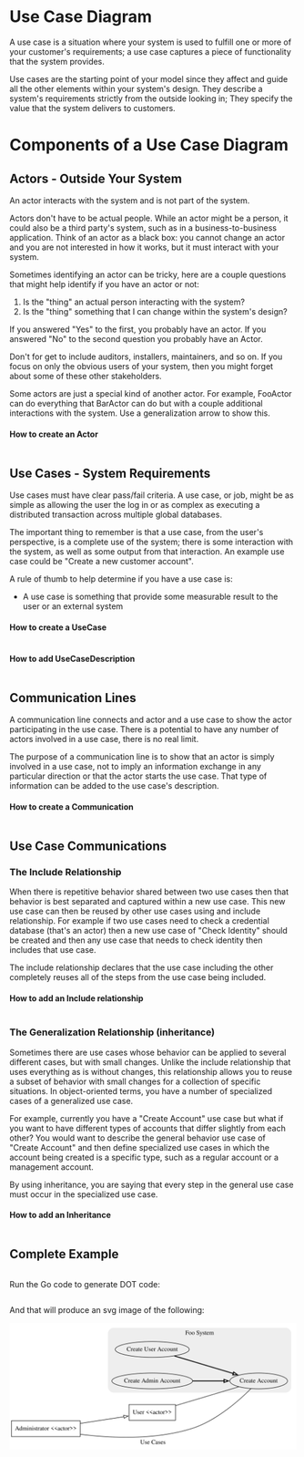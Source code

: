Use Case Diagram
================

A use case is a situation where your system is used to fulfill one or more of
your customer's requirements; a use case captures a piece of functionality that 
the system provides.

Use cases are the starting point of your model since they affect and guide all
the other elements within your system's design. They describe a system's
requirements strictly from the outside looking in; They specify the value that
the system delivers to customers.

# Components of a Use Case Diagram

## Actors - Outside Your System
An actor interacts with the system and is not part of the system.

Actors don't have to be actual people. While an actor might be a person, it
could also be a third party's system, such as in a business-to-business
application. Think of an actor as a black box: you cannot change an actor and
you are not interested in how it works, but it must interact with your system.

Sometimes identifying an actor can be tricky, here are a couple questions that
might help identify if you have an actor or not:
  1. Is the "thing" an actual person interacting with the system?
  2. Is the "thing" something that I can change within the system's design?

If you answered "Yes" to the first, you probably have an actor. If you answered
"No" to the second question you probably have an Actor.

Don't for get to include auditors, installers, maintainers, and so on. If you
focus on only the obvious users of your system, then you might forget about some
of these other stakeholders.

Some actors are just a special kind of another actor. For example, FooActor can
do everything that BarActor can do but with a couple additional interactions
with the system. Use a generalization arrow to show this.

#### How to create an Actor
```Go
```

## Use Cases - System Requirements
Use cases must have clear pass/fail criteria. A use case, or job, might be as
simple as allowing the user the log in or as complex as executing a distributed
transaction across multiple global databases.

The important thing to remember is that a use case, from the user's perspective,
is a complete use of the system; there is some interaction with the system, as
well as some output from that interaction. An example use case could be "Create
a new customer account".

A rule of thumb to help determine if you have a use case is:
  - A use case is something that provide some measurable result to the user or
    an external system

#### How to create a UseCase
```Go
```

#### How to add UseCaseDescription
```Go
```

## Communication Lines
A communication line connects and actor and a use case to show the actor
participating in the use case. There is a potential to have any number of actors
involved in a use case, there is no real limit.

The purpose of a communication line is to show that an actor is simply involved
in a use case, not to imply an information exchange in any particular direction
or that the actor starts the use case. That type of information can be added to
the use case's description.

#### How to create a Communication
```Go
```

## Use Case Communications
### The Include Relationship
When there is repetitive behavior shared between two use cases then that
behavior is best separated and captured within a new use case. This new use case
can then be reused by other use cases using and include relationship. For
example if two use cases need to check a credential database (that's an actor)
then a new use case of "Check Identity" should be created and then any use case
that needs to check identity then includes that use case.

The include relationship declares that the use case including the other
completely reuses all of the steps from the use case being included.

#### How to add an Include relationship
```Go
```

### The Generalization Relationship (inheritance)
Sometimes there are use cases whose behavior can be applied to several different
cases, but with small changes. Unlike the include relationship that uses
everything as is without changes, this relationship allows you to reuse a subset
of behavior with small changes for a collection of specific situations. In
object-oriented terms, you have a number of specialized cases of a generalized
use case.

For example, currently you have a "Create Account" use case but what if you want
to have different types of accounts that differ slightly from each other? You
would want to describe the general behavior use case of "Create Account" and
then define specialized use cases in which the account being created is a
specific type, such as a regular account or a management account.

By using inheritance, you are saying that every step in the general use case
must occur in the specialized use case.

#### How to add an Inheritance
```Go
```
## Complete Example
```Go
```

Run the Go code to generate DOT code:

```Bash
```

And that will produce an svg image of the following:

![output graph](/examples/useCase/example.svg)
